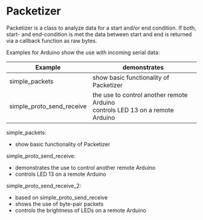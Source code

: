 Packetizer
==========

Packetizer is a class to analyze data for a start and/or end condition. If both, start- and end-condition is met the data between start and end is returned via a callback function as raw bytes.

Examples for Arduino show the use with incoming serial data:

|Example | demonstrates
|------|----------
|simple_packets | show basic functionality of Packetizer
|simple_proto_send_receive |  the use to control another remote Arduino<br>controls LED 13 on a remote Arduino

simple_packets:
- show basic functionality of Packetizer

simple_proto_send_receive:
- demonstrates the use to control another remote Arduino
- controls LED 13 on a remote Arduino

simple_proto_send_receive_2:
- based on simple_proto_send_receive
- shows the use of byte-pair packets
- controls the brightness of LEDs on a remote Arduino
